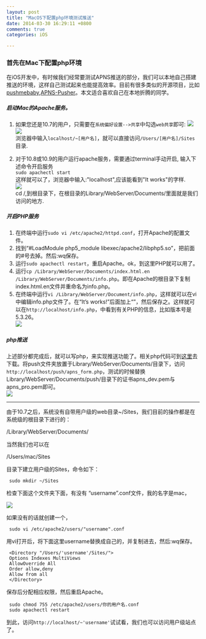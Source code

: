 ```yaml
---
layout: post
title: "MacOS下配置php环境测试推送"
date: 2014-03-30 16:29:11 +0800
comments: true
categories: iOS

---
```


### 首先在Mac下配置php环境

在iOS开发中，有时候我们经常要测试APNS推送的部分，我们可以本地自己搭建推送的环境，这样自己测试起来也能提高效率。目前有很多类似的开源项目，比如[pushmebaby](https://github.com/stefanhafeneger/PushMeBaby),[APNS-Pusher](https://github.com/blommegard/APNS-Pusher)。本文适合喜欢自己在本地折腾的同学。

##### 启动Mac的Apache服务。
1. 如果您还是10.7的用户，只需要在`系统偏好设置-->共享`中勾选`web共享`即可:
![](http://mrboog.github.io/images/image_source/apns_1.png)  
![](http://mrboog.github.io/images/image_source/apns_3.png)  
浏览器中输入`localhost/~[用户名]`，就可以直接访问`/Users/[用户名]/Sites` 目录.

2. 对于10.8或10.9的用户运行apache服务，需要通过terminal手动开启, 输入下述命令开启服务  
`sudo apachectl start`    
这样就可以了，浏览器中输入:"localhost",应该能看到"It works"的字样.   
![](http://mrboog.github.io/images/image_source/apns_5.png)   
cd /,到根目录下，在根目录的Library/WebServer/Documents/里面就是我们访问的地方.
 
 
##### 开启PHP服务
1. 在终端中运行`sudo vi /etc/apache2/httpd.conf`，打开Apache的配置文件。
2. 找到“#LoadModule php5_module libexec/apache2/libphp5.so”，把前面的#号去掉。然后:wq保存。
3. 运行`sudo apachectl restart`，重启Apache。ok，到这里PHP就可以用了。
4. 运行`cp /Library/WebServer/Documents/index.html.en /Library/WebServer/Documents/info.php`。即在Apache的根目录下复制index.html.en文件并重命名为info.php。
5. 在终端中运行`vi /Library/WebServer/Document/info.php`，这样就可以在vi中编辑info.php文件了。在“It’s works!”后面加上“<?php phpinfo(); ?>”，然后保存之。这样就可以在`http://localhost/info.php`，中看到有关PHP的信息，比如版本号是5.3.26。  
![](http://mrboog.github.io/images/image_source/apns_6.png)

##### php推送

上述部分都完成后，就可以写php，来实现推送功能了。相关php代码可到[这里](https://github.com/MrBoog/push)去下载。将push文件夹放置于Library/WebServer/Documents/目录下，访问`http://localhost/push/apns_form.php`，测试的时候替换Library/WebServer/Documents/push/目录下的证书apns_dev.pem与apns_pro.pem即可。   
![](http://mrboog.github.io/images/image_source/apns_7.png)     

---

由于10.7之后，系统没有自带用户级的web目录~/Sites，我们目前的操作都是在系统级的根目录下进行的：

/Library/WebServer/Documents/

当然我们也可以在

/Users/mac/Sites

目录下建立用户级的Sites，命令如下：

	 sudo mkdir ~/Sites

检查下面这个文件夹下面，有没有 “username”.conf文件，我的名字是mac，

![](http://mrboog.github.io/images/image_source/apns_8.png)   

如果没有的话就创建一个，

	 sudo vi /etc/apache2/users/"username".conf

用vi打开后，将下面这里username替换成自己的，并复制进去，然后:wq保存。


	 <Directory "/Users/'username'/Sites/">   
	 Options Indexes MultiViews  
	 AllowOverride All  
	 Order allow,deny  
	 Allow from all    
	 </Directory>

保存后分配相应权限，然后重启Apache。

	 sudo chmod 755 /etc/apache2/users/你的用户名.conf  
	 sudo apachectl restart
 
到此，访问`http://localhost/~'username'`试试看，我们也可以访问用户级站点了。
 

